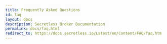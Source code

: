 ```yaml
---
title: Frequently Asked Questions
id: faq
layout: docs
description: Secretless Broker Documentation
permalink: docs/faq.html
redirect_to: https://docs.secretless.io/Latest/en/Content/FAQ/faq.htm
---
```

